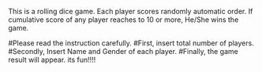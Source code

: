 This is a rolling dice game. Each player scores randomly automatic order. If cumulative score of any player reaches to 10 or more, He/She wins the game.

#Please read the instruction carefully. 
#First, insert total number of players. 
#Secondly, Insert Name and Gender of each player. 
#Finally, the game result will appear. 
its fun!!!!
